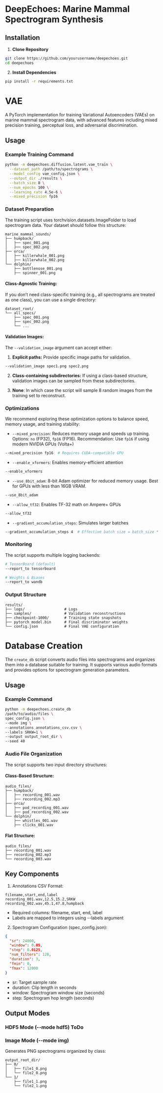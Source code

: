 # DeepEchoes: Marine Mammal Spectrogram Synthesis


## Installation

1. **Clone Repository**
```bash
git clone https://github.com/yourusername/deepechoes.git
cd deepechoes
```
2. **Install Dependencies**
```bash
pip install -r requirements.txt
```


# VAE

A PyTorch implementation for training Variational Autoencoders (VAEs) on marine mammal spectrogram data, with advanced features including mixed precision training, perceptual loss, and adversarial discrimination.


## Usage

### Example Training Command

```bash
python -m deepechoes.diffusion.latent.vae_train \
  --dataset_path /path/to/spectrograms \
  --model_config vae_config.json \
  --output_dir ./results \
  --batch_size 8 \
  --num_epochs 100 \
  --learning_rate 4.5e-6 \
  --mixed_precision fp16
```

### Dataset Preparation

The training script uses torchvision.datasets.ImageFolder to load spectrogram data. Your dataset should follow this structure:

```
marine_mammal_sounds/
├── humpback/
│   ├── spec_001.png
│   ├── spec_002.png
├── orca/
│   ├── killerwhale_001.png
│   ├── killerwhale_002.png
└── dolphin/
    ├── bottlenose_001.png
    ├── spinner_001.png
```

#### Class-Agnostic Training:

If you don’t need class-specific training (e.g., all spectrograms are treated as one class), you can use a single directory:

```
dataset_root/
└── all_specs/
    ├── spec_001.png
    ├── spec_002.png
    └── ...
```

#### Validation Images:

The `--validation_image` argument can accept either:

1. **Explicit paths:** Provide specific image paths for validation.

```bash
--validation_image spec1.png spec2.png
```

2. **Class-containing subdirectories:** If using a class-based structure, validation images can be sampled from these subdirectories.

3. **None**: In which case the script will sample 8 random images from the training set to reconstruct. 

### Optimizations

We recommend exploring these optimization options to balance speed, memory usage, and training stability: 

- `--mixed_precision`: Reduces memory usage and speeds up training. Options: `no` (FP32), `fp16` (FP16). Recommendation: Use `fp16` if using modern NVIDIA GPUs (Volta+)
```bash
--mixed_precision fp16  # Requires CUDA-compatible GPU
```
- `--enable_xformers`: Enables memory-efficient attention
```bash
--enable_xformers
```
- `--use_8bit_adam`: 8-bit Adam optimizer for reduced memory usage. Best for GPUs with less than 16GB VRAM.
```bash
--use_8bit_adam
```
- `--allow_tf32`: Enables TF-32 math on Ampere+ GPUs
```bash
--allow_tf32
```
- `--gradient_accumulation_steps`: Simulates larger batches
```bash
--gradient_accumulation_steps 4  # Effective batch size = batch_size * steps 
```

### Monitoring

The script supports multiple logging backends:

```bash
# TensorBoard (default)
--report_to tensorboard

# Weights & Biases
--report_to wandb
```

### Output Structure

```
results/
├── logs/                  # Logs
├── samples/               # Validation reconstructions
├── checkpoint-1000/       # Training state snapshots
├── pytorch_model.bin      # Final discriminator weights
└── config.json            # Final VAE configuration
```


# Database Creation

The `create_db` script converts audio files into spectrograms and organizes them into a database suitable for training. It supports various audio formats and provides options for spectrogram generation parameters.

## Usage

### Example Command

```bash
python -m deepechoes.create_db 
/path/to/audio/files \ 
spec_config.json \
--mode img \
--annotations annotations_csv.csv \
--labels SRKW=1 \
--output output_root_dir \
--seed 40
```

### Audio File Organization

The script supports two input directory structures:

#### Class-Based Structure:
```
audio_files/
├── humpback/
│   ├── recording_001.wav
│   ├── recording_002.mp3
├── orca/
│   ├── pod_recording_001.wav
│   ├── pod_recording_002.wav
└── dolphin/
    ├── whistles_001.wav
    ├── clicks_001.wav
```

#### Flat Structure:
```
audio_files/
├── recording_001.wav
├── recording_002.mp3
└── recording_003.wav
```

## Key Components

1. Annotations CSV Format:
```csv
filename,start,end,label
recording_001.wav,12.5,15.2,SRKW
recording_002.wav,45.1,47.8,humpback
```
- Required columns: filename, start, end, label
- Labels are mapped to integers using --labels argument

2. Spectrogram Configuration (spec_config.json):

```json
{
  "sr": 24000,
  "window": 0.05,
  "step": 0.0125,
  "num_filters": 128,
  "duration": 3,
  "fmin": 0,
  "fmax": 12000
}
```
- sr: Target sample rate
- duration: Clip length in seconds
- window: Spectrogram window size (seconds)
- step: Spectrogram hop length (seconds)

## Output Modes

### HDF5 Mode (--mode hdf5) ToDo

### Image Mode (--mode img)
Generates PNG spectrograms organized by class:
```
output_root_dir/
├── 0/  
│   ├── file1_0.png
│   └── file2_0.png
└── 1/  
    ├── file1_1.png
    └── file2_1.png
```
